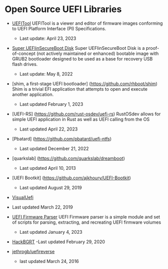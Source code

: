 # Open Source UEFI Libraries

- [UEFITool](https://github.com/LongSoft/UEFITool) UEFITool is a viewer and editor of firmware images conforming to UEFI Platform Interface (PI) Specifications.
  - Last update: April 23, 2023

- [Super UEFIinSecureBoot Disk](https://github.com/ValdikSS/Super-UEFIinSecureBoot-Disk) Super UEFIinSecureBoot Disk is a proof-of-concept (not actively maintained or enhanced) bootable image with GRUB2 bootloader designed to be used as a base for recovery USB flash drives.
  - Last update: May 8, 2022
  
- [shim, a first-stage UEFI bootloader] (https://github.com/rhboot/shim) Shim is a trivial EFI application that attempts to open and execute another application. 
  - Last updated February 1, 2023
  
- [UEFI-RS] (https://github.com/rust-osdev/uefi-rs) RustOSdev allows for simple UEFI application in Rust as well as UEFI calling from the OS 
  - Last updated April 22, 2023
  
 - [Pbatard] (https://github.com/pbatard/uefi-ntfs)
   - Last updated December 21, 2022
    
 - [quarkslab] (https://github.com/quarkslab/dreamboot)
   - Last updated April 10, 2013
 - [UEFI Bootkit] (https://github.com/ajkhoury/UEFI-Bootkit)
     - Last updated August 29, 2019
 - [VisualUefi](https://github.com/ionescu007/VisualUefi)
  - Last updated March 22, 2019
 - [UEFI Firmware Parser](https://github.com/theopolis/uefi-firmware-parser) UEFI Firmware parser is a simple module and set of scripts for parsing, extracting, and recreating UEFI firmware volumes 
    - Last updated January 4, 2023
 -  [HackBGRT](https://github.com/Metabolix/HackBGRT)
   -Last updated February 29, 2020
 - [jethrogb/uefireverse](https://github.com/search?p=2&q=UEFI&type=Repositories)
   - last updated March 24, 2016
